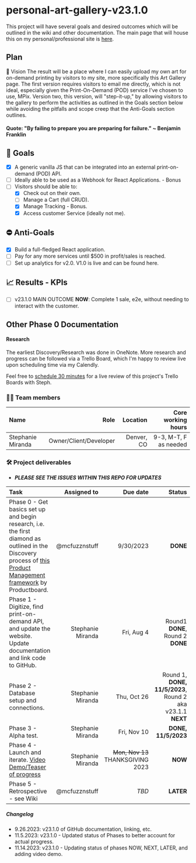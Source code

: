 # personal-art-gallery-v23.1.0
This project will have several goals and desired outcomes which will be outlined in the wiki and other documentation. The main page that will house this on my personal/professional site is [here](http://thestephaniemiranda.com/art-gallery.html).

## Plan

💫 Vision
The result will be a place where I can easily upload my own art for on-demand printing by visitors to my site, more specifically this Art Gallery page. The first version requires visitors to email me directly, which is not ideal, especially given the Print-On-Demand (POD) service I've chosen to use, MPix. Version two, this version, will "step-it-up," by allowing visitors to the gallery to perform the activities as outlined in the Goals section below while avoiding the pitfalls and scope creep that the Anti-Goals section outlines.<br>
#### Quote: "By failing to prepare you are preparing for failure." ~ Benjamin Franklin

## 🎯️ Goals
- [x]  A generic vanilla JS that can be integrated into an external print-on-demand (POD) API.
- [ ]  Ideally able to be used as a Webhook for React Applications. - Bonus
- [ ]  Visitors should be able to:
    - [x]  Check out on their own.
    - [ ]  Manage a Cart (full CRUD). 
    - [x]  Manage Tracking - Bonus.
    - [x]  Access customer Service (ideally not me).

## ⛔ Anti-Goals
- [x]  Build a full-fledged React application.
- [ ]  Pay for any more services until $500 in profit/sales is reached.
- [ ]  Set up analytics for v2.0. V1.0 is live and can be found here.

## 📈 Results - KPIs
- [ ] v23.1.0 MAIN OUTCOME **NOW**: Complete 1 sale, e2e, without needing to interact with the customer.

## Other Phase 0 Documentation

#### Research
The earliest Discovery/Research was done in OneNote. More research and progress can be followed via a Trello Board, which I'm happy to review live upon scheduling time via my Calendly.

Feel free to [schedule 30 minutes](https://calendly.com/stephanie-4lq/30min) for a live review of this project's Trello Boards with Steph.

### 🧑‍💻 Team members

 Name	| Role	| Location	| Core working hours	
 :------------- | -----:| -------------:| -------------:
 Stephanie Miranda	| Owner/Client/Developer	| Denver, CO | 9-3, M-T, F as needed 


### 🛠️ Project deliverables

* **_PLEASE SEE THE ISSUES WITHIN THIS REPO FOR UPDATES_**

 Task	| Assigned to	| Due date	| Status 
 :------------- | -------------:| -----:| ---------:
 Phase 0 - Get basics set up and begin research, i.e. the first diamond as outlined in the Discovery process of [this Product Management framework](https://www.productboard.com/blog/double-diamond-framework-product-management/) by Productboard. | @mcfuzznstuff | 9/30/2023 | **DONE** 
 Phase 1 - Digitize, find print-on-demand API, and update the website.	Update documentation and link code to GitHub. |Stephanie Miranda | Fri, Aug 4 | Round1 **DONE**, Round 2 **DONE** 
 Phase 2 - Database setup and connections.	|Stephanie Miranda | Thu, Oct 26	| Round 1, **DONE, 11/5/2023**, Round 2  aka v23.1.1 **NEXT** 
 Phase 3 - Alpha test.	| Stephanie Miranda | Fri, Nov 10	| **DONE, 11/5/2023** 
 Phase 4 - Launch and iterate. [Video Demo/Teaser of progress](https://www.loom.com/share/6b290ee848cf41978386b3867268dcfe?sid=0a1bc124-ede0-42b7-9419-3367dd5e11cc)	| Stephanie Miranda | 	~~Mon, Nov 13~~	 THANKSGIVING 2023 | **NOW** 
 Phase 5 - Retrospective - see Wiki	|@mcfuzznstuff | _TBD_ | **LATER** 


 ##### Changelog

 - 9.26.2023: v23.1.0 of GitHub documentation, linking, etc.
 - 11.5.2023: v23.1.0 - Updated status of Phases to better account for actual progress.
 - 11.14.2023: v23.1.0 - Updating status of phases NOW, NEXT, LATER, and adding video demo. 
